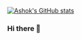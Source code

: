 [![Ashok's GitHub stats](https://github-readme-stats.vercel.app/api?username=ashok-khanna&count_private=true&theme=dark)](https://github.com/anuraghazra/github-readme-stats)

### Hi there 👋

<!--
**ashok-khanna/ashok-khanna** is a ✨ _special_ ✨ repository because its `README.md` (this file) appears on your GitHub profile.

Here are some ideas to get you started:

- 🔭 I’m currently working on ...
- 🌱 I’m currently learning ...
- 👯 I’m looking to collaborate on ...
- 🤔 I’m looking for help with ...
- 💬 Ask me about ...
- 📫 How to reach me: ...
- 😄 Pronouns: ...
- ⚡ Fun fact: ...
-->
